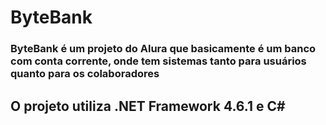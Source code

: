 # ByteBank
### ByteBank é um projeto do Alura que basicamente é um banco com conta corrente, onde tem sistemas tanto para usuários quanto para os colaboradores

## O projeto utiliza .NET Framework 4.6.1 e C#

